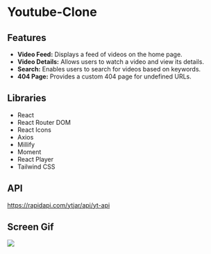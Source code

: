 # Youtube-Clone

## Features

- **Video Feed:** Displays a feed of videos on the home page.
- **Video Details:** Allows users to watch a video and view its details.
- **Search:** Enables users to search for videos based on keywords.
- **404 Page:** Provides a custom 404 page for undefined URLs.

## Libraries

- React
- React Router DOM
- React Icons
- Axios
- Millify
- Moment
- React Player
- Tailwind CSS

## API

https://rapidapi.com/ytjar/api/yt-api

## Screen Gif

<img src="screen.gif" />
